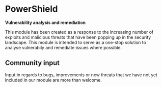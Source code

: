 # PowerShield
**Vulnerability analysis and remediation**

This module has been created as a response to the increasing number of exploits and malicious threats that have been popping up in the security landscape. This module is intended to serve as a one-stop solution to analyse vulnerabily and remediate issues where possible.

## Community input
Input in regards to bugs, improvements or new threats that we have not yet included in our module are more than welcome.